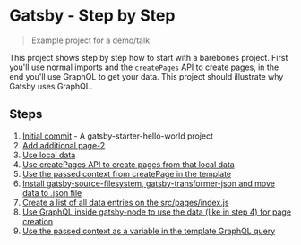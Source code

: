 # Gatsby - Step by Step

> Example project for a demo/talk

This project shows step by step how to start with a barebones project. First you'll use normal imports and the `createPages` API to create pages, in the end you'll use GraphQL to get your data. This project should illustrate why Gatsby uses GraphQL.

## Steps

1. [Initial commit](https://github.com/LekoArts/gatsby-from-scratch/tree/4031450230c83341ab28a21a47331a29b76a93cb) - A gatsby-starter-hello-world project
2. [Add additional page-2](https://github.com/LekoArts/gatsby-from-scratch/commit/186325ab7d2a4b3c7c956c123a249eb20bddf38c)
3. [Use local data](https://github.com/LekoArts/gatsby-from-scratch/commit/4d681ba6cbaae4ed7f971713a06acfd14ca346e3)
4. [Use createPages API to create pages from that local data](https://github.com/LekoArts/gatsby-from-scratch/commit/1438886b07d844fe1c788f9cd11f7908be74617d)
5. [Use the passed context from createPage in the template](https://github.com/LekoArts/gatsby-from-scratch/commit/49880490cbc0f5d0ecb2724e1099b5ba73b2a6c2)
6. [Install gatsby-source-filesystem, gatsby-transformer-json and move data to .json file](https://github.com/LekoArts/gatsby-from-scratch/commit/49f6252b5bf0906bd4e3ec7cca8545b9963ebb52)
7. [Create a list of all data entries on the src/pages/index.js](https://github.com/LekoArts/gatsby-from-scratch/commit/584d09961dd9908faec7341762f087eed30498bb)
8. [Use GraphQL inside gatsby-node to use the data (like in step 4) for page creation](https://github.com/LekoArts/gatsby-from-scratch/commit/e1f2ce1e361bb3437caf5cbccaee3fa3ec6227bc)
9. [Use the passed context as a variable in the template GraphQL query](https://github.com/LekoArts/gatsby-from-scratch/commit/9c36a48a112c139a412f3b10b9ab7d7bb975df05)